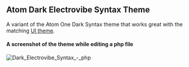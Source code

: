## Atom Dark Electrovibe Syntax Theme

A variant of the Atom One Dark Syntax theme that works great with the matching [UI theme](https://atom.io/themes/one-dark-ui).

<!--![one-dark-syntax](https://cloud.githubusercontent.com/assets/378023/7783203/49271ef6-0174-11e5-8eb1-d80b8d34a0e3.png)-->

#### A screenshot of the theme while editing a php file
![Dark_Electrovibe_Syntax_-_php](/uploads/784fee8a51e6921506796fda4d8121cb/Dark_Electrovibe_Syntax_-_php.png)

